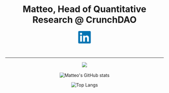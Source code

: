 <div align="center">

# Matteo, Head of Quantitative Research @ CrunchDAO

<a href="https://www.linkedin.com/in/matteomanzi/" target="blank"><img align="center"
      src="images/linkedin.png"
      height="40" width="40" /></a>

<br>

----

<p align="center">
  <a href="https://skillicons.dev">
    <img src="https://skillicons.dev/icons?i=atom,bash,docker,git,grafana,ipfs,julia,latex,linux,md,py,pytorch,raspberrypi,tensorflow,vscode" />
  </a>
</p>


![Matteo's GitHub stats](https://github-readme-stats-zf8e-matteoettam09.vercel.app/api?username=matteoettam09&show_icons=true&theme=dark)

![Top Langs](https://github-readme-stats-zf8e-matteoettam09.vercel.app/api/top-langs/?username=matteoettam09&size_weight=1&count_weight=0&layout=compact&langs_count=10)

</div>
